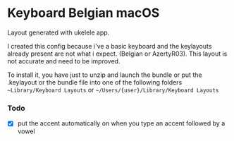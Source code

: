 # Keyboard Belgian macOS 
 
Layout generated with ukelele app.

I created this config because i've a basic keyboard and the keylayouts already present are not what i expect. (Belgian or AzertyR03).
This layout is not accurate and need to be improved. 

To install it, you have just to unzip and launch the bundle or put the .keylayout or the bundle file into one of the following folders `~Library/Keyboard Layouts` or `~/Users/{user}/Library/Keyboard Layouts`

### Todo
 - [x] put the accent automatically on when you type an accent followed by a vowel
